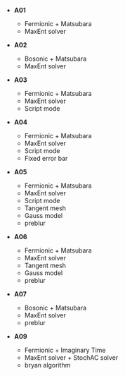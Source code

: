 * **A01**
    * Fermionic + Matsubara
    * MaxEnt solver

* **A02**
    * Bosonic + Matsubara
    * MaxEnt solver

* **A03**
    * Fermionic + Matsubara
    * MaxEnt solver
    * Script mode

* **A04**
    * Fermionic + Matsubara
    * MaxEnt solver
    * Script mode
    * Fixed error bar

* **A05**
    * Fermionic + Matsubara
    * MaxEnt solver
    * Script mode
    * Tangent mesh
    * Gauss model
    * preblur

* **A06**
    * Fermionic + Matsubara
    * MaxEnt solver
    * Tangent mesh
    * Gauss model
    * preblur

* **A07**
    * Bosonic + Matsubara
    * MaxEnt solver
    * preblur

* **A09**
    * Fermionic + Imaginary Time
    * MaxEnt solver + StochAC solver
    * bryan algorithm